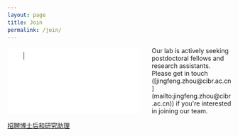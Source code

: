 ```yaml
---
layout: page
title: Join
permalink: /join/
---
```


<img align="left" width="300" style="margin-right:25px; border-radius: 0%; border: 0px solid #6495ED;" src="/assets/join_us.gif" />
Our lab is actively seeking postdoctoral fellows and research assistants. Please get in touch ([jingfeng.zhou@cibr.ac.cn](mailto:jingfeng.zhou@cibr.ac.cn)) if you're interested in joining our team.<br clear="left" />

[招聘博士后和研究助理](hiring.md)
